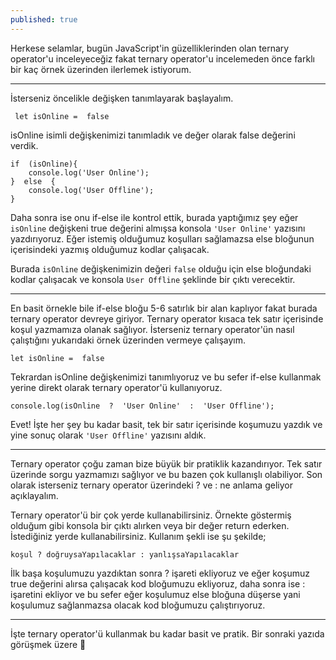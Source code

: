 ```yaml
---
published: true
---
```

Herkese selamlar, bugün JavaScript'in güzelliklerinden olan ternary operator'u inceleyeceğiz fakat ternary operator'u incelemeden önce farklı bir kaç örnek üzerinden ilerlemek istiyorum.

---
İsterseniz öncelikle değişken tanımlayarak başlayalım.

     let isOnline =  false

isOnline isimli değişkenimizi tanımladık ve değer olarak false değerini verdik.

    if  (isOnline){
	    console.log('User Online');
    }  else  {
	    console.log('User Offline');
    }

Daha sonra ise onu if-else ile kontrol ettik, burada yaptığımız şey eğer `isOnline` değişkeni true değerini almışsa konsola `'User Online'` yazısını yazdırıyoruz. Eğer istemiş olduğumuz koşulları sağlamazsa else bloğunun içerisindeki yazmış olduğumuz kodlar çalışacak.

Burada `isOnline` değişkenimizin değeri `false` olduğu için else bloğundaki kodlar çalışacak ve konsola `User Offline` şeklinde bir çıktı verecektir.

---
En basit örnekle bile if-else bloğu 5-6 satırlık bir alan kaplıyor fakat burada ternary operator devreye giriyor. Ternary operator kısaca tek satır içerisinde koşul yazmamıza olanak sağlıyor. İsterseniz ternary operator'ün nasıl çalıştığını yukarıdaki örnek üzerinden vermeye çalışayım.

    let isOnline =  false
Tekrardan isOnline değişkenimizi tanımlıyoruz ve bu sefer if-else kullanmak yerine direkt olarak ternary operator'ü kullanıyoruz.

    console.log(isOnline  ?  'User Online'  :  'User Offline');
Evet! İşte her şey bu kadar basit, tek bir satır içerisinde koşumuzu yazdık ve yine sonuç olarak `'User Offline'` yazısını aldık.

---
Ternary operator çoğu zaman bize büyük bir pratiklik kazandırıyor. Tek satır üzerinde sorgu yazmamızı sağlıyor ve bu bazen çok kullanışlı olabiliyor. Son olarak isterseniz ternary operator üzerindeki ? ve : ne anlama geliyor açıklayalım. 

Ternary operator'ü bir çok yerde kullanabilirsiniz. Örnekte göstermiş olduğum gibi konsola bir çıktı alırken veya bir değer return ederken. İstediğiniz yerde kullanabilirsiniz. Kullanım şekli ise şu şekilde;
 ```
 koşul ? doğruysaYapılacaklar : yanlışsaYapılacaklar
```

İlk başa koşulumuzu yazdıktan sonra ? işareti ekliyoruz ve eğer koşumuz true değerini alırsa çalışacak kod bloğumuzu ekliyoruz, daha sonra ise : işaretini ekliyor ve bu sefer eğer koşulumuz else bloğuna düşerse yani koşulumuz sağlanmazsa olacak kod bloğumuzu çalıştırıyoruz.

---
İşte ternary operator'ü kullanmak bu kadar basit ve pratik. Bir sonraki yazıda görüşmek üzere 🙂

